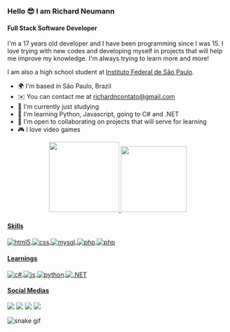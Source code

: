 ### Hello 😎 I am Richard Neumann

#### Full Stack Software Developer

I'm a 17 years old developer and I have been programming since I was 15. I love trying with new codes and developing myself in projects that will help me improve my knowledge.
I'm always trying to learn more and more! 

I am also a high school student at <a href=“https://www.ifsp.edu.br/“>Instituto Federal de São Paulo</a>.

- 🌍 I'm based in São Paulo, Brazil
- ✉️ You can contact me at richardncontato@gmail.com
- 🚀 I'm currently just studying
- 🧠 I'm learning Python, Javascript, going to C# and .NET
- 🤝 I'm open to collaborating on projects that will serve for learning
- 🎮 I love video games

<div align="center">
  <a href="https://github.com/EnergyNeumann">
  <img height="160em" src="https://github-readme-stats.vercel.app/api?username=EnergyNeumann&show_icons=true&theme=dark&include_all_commits=true&count_private=true"/>
  <img height="150em" src="https://github-readme-stats.vercel.app/api/top-langs/?username=EnergyNeumann&layout=compact&langs_count=7&theme=dark"/>
</div>
  
#### Skills
  <div style="display: inline_block">
  <img align="center" alt="html5" src="https://img.shields.io/badge/HTML5-E34F26?style=for-the-badge&logo=html5&logoColor=white" />
  <img align="center" alt="css" src="https://img.shields.io/badge/CSS3-1572B6?style=for-the-badge&logo=css3&logoColor=white" />
  <img align="center" alt="mysql" src="https://img.shields.io/badge/MySQL-00000F?style=for-the-badge&logo=mysql&logoColor=white"/>
  <img align="center" alt="php" src="https://img.shields.io/badge/PHP-777BB4?style=for-the-badge&logo=php&logoColor=white" />
  <img align="center" alt="php" src="https://img.shields.io/badge/Canva-%2300C4CC.svg?&style=for-the-badge&logo=Canva&logoColor=white" />
</div>
  
#### Learnings
  <div style="display: inline_block">
  <img align="center" alt="c#" src="https://img.shields.io/badge/C%23-239120?style=for-the-badge&logo=c-sharp&logoColor=white"/>
  <img align="center" alt="js" src="https://img.shields.io/badge/JavaScript-F7DF1E?style=for-the-badge&logo=javascript&logoColor=black" />
  <img align="center" alt="python" src="https://img.shields.io/badge/Python-14354C?style=for-the-badge&logo=python&logoColor=white"/>
  <img align="center" alt=".NET" src="https://img.shields.io/badge/.NET-5C2D91?style=for-the-badge&logo=.net&logoColor=white" />
  </div>
  
#### Social Medias
  <div> 
  <a href="https://www.instagram.com/richardneumann3007/" target="_blank"><img src="https://img.shields.io/badge/-Instagram-%23E4405F?style=for-the-badge&logo=instagram&logoColor=white" target="_blank"></a>
 <a href="https://discord.gg/" target="_blank"><img src="https://img.shields.io/badge/Discord-7289DA?style=for-the-badge&logo=discord&logoColor=white" target="_blank"></a> 
  <a href = "mailto:richardklaossneumann@gmail.com"><img src="https://img.shields.io/badge/-Gmail-%23333?style=for-the-badge&logo=gmail&logoColor=white" target="_blank"></a>
  <a href="https://www.linkedin.com/in/richard-neumann-3b73b325a/" target="_blank"><img src="https://img.shields.io/badge/-LinkedIn-%230077B5?style=for-the-badge&logo=linkedin&logoColor=white" target="_blank"></a>   
  </div>
  
![snake gif](https://github.com/EnergyNeumann/EnergyNeumann/blob/output/github-contribution-grid-snake.svg)
